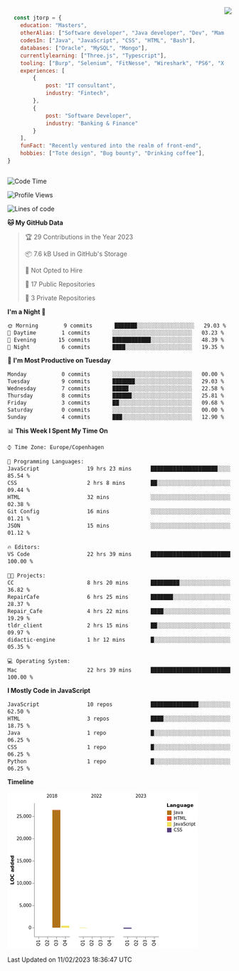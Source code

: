 <p> 
  <img align="right" 
       src="https://media2.giphy.com/media/fAcQ7d1Hnx2XlY6SMe/giphy.webp?cid=ecf05e47a4ikrxauquru0phzjxe4e6rygk4czor1asyzea80&rid=giphy.webp&ct=s" height="150" > 
  </p>
<div align="left">
  
## 
  
```js
  const jtorp = {
    education: "Masters",
    otherAlias: ["Software developer", "Java developer", "Dev", "Mama"],
    codesIn: ["Java", "JavaScript", "CSS", "HTML", "Bash"],
    databases: ["Oracle", "MySQL", "Mongo"],
    currentlylearning: ["Three.js", "Typescript"],
    tooling: ["Burp", "Selenium", "FitNesse", "Wireshark", "PS6", "Xd", "Figma"],
    experiences: [
        {
            post: "IT consultant",
            industry: "Fintech",
        },
        {
            post: "Software Developer",
            industry: "Banking & Finance"
        }
    ],
    funFact: "Recently ventured into the realm of front-end",
    hobbies: ["Tote design", "Bug bounty", "Drinking coffee"],
}
```

##


 <!--START_SECTION:waka-->
![Code Time](http://img.shields.io/badge/Code%20Time-491%20hrs%2032%20mins-blue)

![Profile Views](http://img.shields.io/badge/Profile%20Views-130-blue)

![Lines of code](https://img.shields.io/badge/From%20Hello%20World%20I%27ve%20Written-27%20Thousand%20lines%20of%20code-blue)

**🐱 My GitHub Data** 

> 🏆 29 Contributions in the Year 2023
 > 
> 📦 7.6 kB Used in GitHub's Storage 
 > 
> 🚫 Not Opted to Hire
 > 
> 📜 17 Public Repositories 
 > 
> 🔑 3 Private Repositories  
 > 
**I'm a Night 🦉** 

```text
🌞 Morning        9 commits       ███████░░░░░░░░░░░░░░░░░░   29.03 % 
🌆 Daytime        1 commits       ░░░░░░░░░░░░░░░░░░░░░░░░░   03.23 % 
🌃 Evening       15 commits       ████████████░░░░░░░░░░░░░   48.39 % 
🌙 Night          6 commits       ████░░░░░░░░░░░░░░░░░░░░░   19.35 % 

```
📅 **I'm Most Productive on Tuesday** 

```text
Monday           0 commits       ░░░░░░░░░░░░░░░░░░░░░░░░░   00.00 % 
Tuesday          9 commits       ███████░░░░░░░░░░░░░░░░░░   29.03 % 
Wednesday        7 commits       █████░░░░░░░░░░░░░░░░░░░░   22.58 % 
Thursday         8 commits       ██████░░░░░░░░░░░░░░░░░░░   25.81 % 
Friday           3 commits       ██░░░░░░░░░░░░░░░░░░░░░░░   09.68 % 
Saturday         0 commits       ░░░░░░░░░░░░░░░░░░░░░░░░░   00.00 % 
Sunday           4 commits       ███░░░░░░░░░░░░░░░░░░░░░░   12.90 % 

```


📊 **This Week I Spent My Time On** 

```text
⌚︎ Time Zone: Europe/Copenhagen

💬 Programming Languages: 
JavaScript               19 hrs 23 mins      █████████████████████░░░░   85.54 % 
CSS                      2 hrs 8 mins        ██░░░░░░░░░░░░░░░░░░░░░░░   09.44 % 
HTML                     32 mins             ░░░░░░░░░░░░░░░░░░░░░░░░░   02.38 % 
Git Config               16 mins             ░░░░░░░░░░░░░░░░░░░░░░░░░   01.21 % 
JSON                     15 mins             ░░░░░░░░░░░░░░░░░░░░░░░░░   01.12 % 

🔥 Editors: 
VS Code                  22 hrs 39 mins      █████████████████████████   100.00 % 

🐱‍💻 Projects: 
CC                       8 hrs 20 mins       █████████░░░░░░░░░░░░░░░░   36.82 % 
RepairCafe               6 hrs 25 mins       ███████░░░░░░░░░░░░░░░░░░   28.37 % 
Repair_Cafe              4 hrs 22 mins       ████░░░░░░░░░░░░░░░░░░░░░   19.29 % 
tldr_client              2 hrs 15 mins       ██░░░░░░░░░░░░░░░░░░░░░░░   09.97 % 
didactic-engine          1 hr 12 mins        █░░░░░░░░░░░░░░░░░░░░░░░░   05.35 % 

💻 Operating System: 
Mac                      22 hrs 39 mins      █████████████████████████   100.00 % 

```

**I Mostly Code in JavaScript** 

```text
JavaScript               10 repos            ███████████████░░░░░░░░░░   62.50 % 
HTML                     3 repos             ████░░░░░░░░░░░░░░░░░░░░░   18.75 % 
Java                     1 repo              █░░░░░░░░░░░░░░░░░░░░░░░░   06.25 % 
CSS                      1 repo              █░░░░░░░░░░░░░░░░░░░░░░░░   06.25 % 
Python                   1 repo              █░░░░░░░░░░░░░░░░░░░░░░░░   06.25 % 

```


**Timeline**

![Chart not found](https://raw.githubusercontent.com/jtorp/jtorp/main/charts/bar_graph.png) 


 Last Updated on 11/02/2023 18:36:47 UTC
<!--END_SECTION:waka-->
